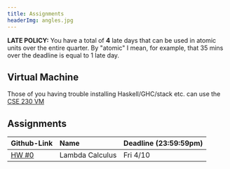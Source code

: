 ```yaml
---
title: Assignments
headerImg: angles.jpg
---
```


**LATE POLICY:** You have a total of **4** late days that can be used 
in atomic units over the entire quarter. By "atomic" I mean, for example, 
that 35 mins over the deadline is equal to 1 late day.

## Virtual Machine

Those of you having trouble installing Haskell/GHC/stack etc. can use 
the [CSE 230 VM]()

## Assignments

| **Github-Link**                                  | **Name**                |  **Deadline (23:59:59pm)** |
|:-------------------------------------------------|:------------------------|:---------------------------|
| [HW #0](https://classroom.github.com/a/VigfPD7C) | Lambda Calculus         | Fri 4/10                   |


